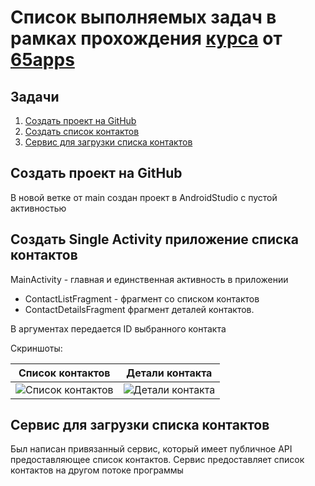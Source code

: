 # Список выполняемых задач в рамках прохождения [курса](https://65apps.com/education) от  [65apps](https://65apps.com)

## Задачи

1. [Создать проект на GitHub](#Создать-проект-на-GitHub)
2. [Создать список контактов](#Создать-Single-Activity-приложение-списка-контактов)
3. [Сервис для загрузки списка контактов](#Сервис-для-загрузки-списка-контактов)

## Создать проект на GitHub

В новой ветке от main создан проект в AndroidStudio с пустой активностью

## Создать Single Activity приложение списка контактов

MainActivity - главная и единственная активность в приложении
- ContactListFragment - фрагмент со списком контактов
- ContactDetailsFragment фрагмент деталей контактов.

В аргументах передается ID выбранного контакта

Скриншоты:

| Список контактов | Детали контакта | 
| ------ | ------ |
| ![Список контактов](https://i.imgur.com/CIl3U7V.jpg) |![Детали контакта](https://i.imgur.com/WKfdNva.jpg)

## Сервис для загрузки списка контактов

Был написан привязанный сервис, который имеет публичное API предоставляющее список контактов. Сервис предоставляет список контактов на другом потоке программы

